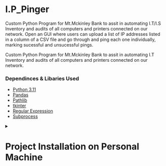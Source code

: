 # I.P_Pinger

Custom Python Program for Mt.Mckinley Bank to assit in automating I.T/I.S Inventory and audits of all computers and printers connected on our network.
Open an GUI where users can upload a list of IP addresses listed in a column of a CSV file and go through and ping each one individually, marking sucessful and unsucessful pings. 

Custom Python Program for Mt.Mckinley Bank to assit in automating I.T Inventory and audits of all computers and printers connected on our network.

### Dependinces & Libaries Used
  - [Python 3.11](https://www.python.org/downloads/)
  - [Pandas](https://pandas.pydata.org/)
  - [Pathlib](https://docs.python.org/3/library/pathlib.html)
  - [tkinter](https://docs.python.org/3/library/tkinter.html)
  - [Regular Expression](https://docs.python.org/3/library/re.html)
  - [Subprocess](https://docs.python.org/3/library/subprocess.html)

<details>
  <summary><h1>Project Installation on Personal Machine </h1></summary>
    <h2> Windows Installation</h2>
          <p> For Installing on a Windows machine, I reccomend using Anaconda Navigator to manage the virtual enviroment and dependinces for this project.
          You can download the Anaconda Navigator GUI <a href="https://www.anaconda.com/download/success"> here. </a> </p>
          <p> Once you downloaded the Anaconda navigator, run it and create a new enviroment, and install the libaries listed above. Afterwords, open up an IDE of your choice and clone the main branch repo and set up virtual envrioment.  </p>
          <p> Finally, you can start the program by running the "main.py" file. </p>
          <p> Feel free to use the test csv files in the "test" file folder to test out program, or supply with your own. </p>
</details>

  

  
  
  

